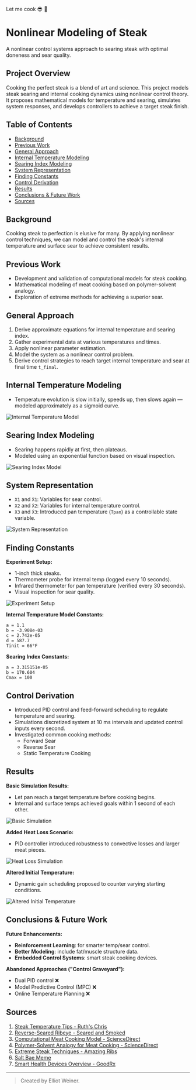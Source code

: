 Let me cook 😎 🥩


# Nonlinear Modeling of Steak

A nonlinear control systems approach to searing steak with optimal doneness and sear quality.

## Project Overview

Cooking the perfect steak is a blend of art and science. This project models steak searing and internal cooking dynamics using nonlinear control theory. It proposes mathematical models for temperature and searing, simulates system responses, and develops controllers to achieve a target steak finish.

## Table of Contents
- [Background](#background)
- [Previous Work](#previous-work)
- [General Approach](#general-approach)
- [Internal Temperature Modeling](#internal-temperature-modeling)
- [Searing Index Modeling](#searing-index-modeling)
- [System Representation](#system-representation)
- [Finding Constants](#finding-constants)
- [Control Derivation](#control-derivation)
- [Results](#results)
- [Conclusions & Future Work](#conclusions--future-work)
- [Sources](#sources)

## Background

Cooking steak to perfection is elusive for many. By applying nonlinear control techniques, we can model and control the steak's internal temperature and surface sear to achieve consistent results.

## Previous Work

- Development and validation of computational models for steak cooking.
- Mathematical modeling of meat cooking based on polymer-solvent analogy.
- Exploration of extreme methods for achieving a superior sear.

## General Approach

1. Derive approximate equations for internal temperature and searing index.
2. Gather experimental data at various temperatures and times.
3. Apply nonlinear parameter estimation.
4. Model the system as a nonlinear control problem.
5. Derive control strategies to reach target internal temperature and sear at final time `t_final`.

## Internal Temperature Modeling

- Temperature evolution is slow initially, speeds up, then slows again — modeled approximately as a sigmoid curve.

![Internal Temperature Model](media/images/sear_fit.png)

## Searing Index Modeling

- Searing happens rapidly at first, then plateaus.
- Modeled using an exponential function based on visual inspection.

![Searing Index Model](media/images/Tint_fit.png)

## System Representation

- `X1` and `Ẋ1`: Variables for sear control.
- `X2` and `Ẋ2`: Variables for internal temperature control.
- `X3` and `Ẋ3`: Introduced pan temperature (`Tpan`) as a controllable state variable.

![System Representation](media/images/system_rep.png)

## Finding Constants

**Experiment Setup:**
- 1-inch thick steaks.
- Thermometer probe for internal temp (logged every 10 seconds).
- Infrared thermometer for pan temperature (verified every 30 seconds).
- Visual inspection for sear quality.

![Experiment Setup](media/images/experiment_setup.png)

**Internal Temperature Model Constants:**
```
a = 1.1
b = -3.908e-03
c = 2.742e-05
d = 587.7
Tinit = 66°F
```

**Searing Index Constants:**
```
a = 3.315151e-05
b = 170.604
Cmax = 100
```

## Control Derivation

- Introduced PID control and feed-forward scheduling to regulate temperature and searing.
- Simulations discretized system at 10 ms intervals and updated control inputs every second.
- Investigated common cooking methods:
  - Forward Sear
  - Reverse Sear
  - Static Temperature Cooking


## Results

**Basic Simulation Results:**
- Let pan reach a target temperature before cooking begins.
- Internal and surface temps achieved goals within 1 second of each other.

![Basic Simulation](media/images/result0.png)

**Added Heat Loss Scenario:**
- PID controller introduced robustness to convective losses and larger meat pieces.

![Heat Loss Simulation](media/images/result1.png)

**Altered Initial Temperature:**
- Dynamic gain scheduling proposed to counter varying starting conditions.

![Altered Initial Temperature](media/images/result2.png)

## Conclusions & Future Work

**Future Enhancements:**
- **Reinforcement Learning**: for smarter temp/sear control.
- **Better Modeling**: include fat/muscle structure data.
- **Embedded Control Systems**: smart steak cooking devices.

**Abandoned Approaches ("Control Graveyard"):**
- Dual PID control ❌
- Model Predictive Control (MPC) ❌
- Online Temperature Planning ❌

## Sources

1. [Steak Temperature Tips - Ruth's Chris](https://ruthschris.net/blog/steak-temperature-tips/)
2. [Reverse-Seared Ribeye - Seared and Smoked](https://searedandsmoked.com/reverse-seared-ribeye/)
3. [Computational Meat Cooking Model - ScienceDirect](https://www.sciencedirect.com/science/article/pii/S0260877421000236)
4. [Polymer-Solvent Analogy for Meat Cooking - ScienceDirect](https://www.sciencedirect.com/science/article/pii/S0307904X14006830)
5. [Extreme Steak Techniques - Amazing Ribs](https://amazingribs.com/more-technique-and-science/more-cooking-science/extreme-steak-wild-and-crazy-ways-get-killer-sear/)
6. [Salt Bae Meme](https://tenor.com/view/saltbae-salt-bae-steak-cooking-gif-18552645)
7. [Smart Health Devices Overview - GoodRx](https://www.goodrx.com/healthcare-access/digital-health/smart-scales)

---

> Created by Elliot Weiner.

